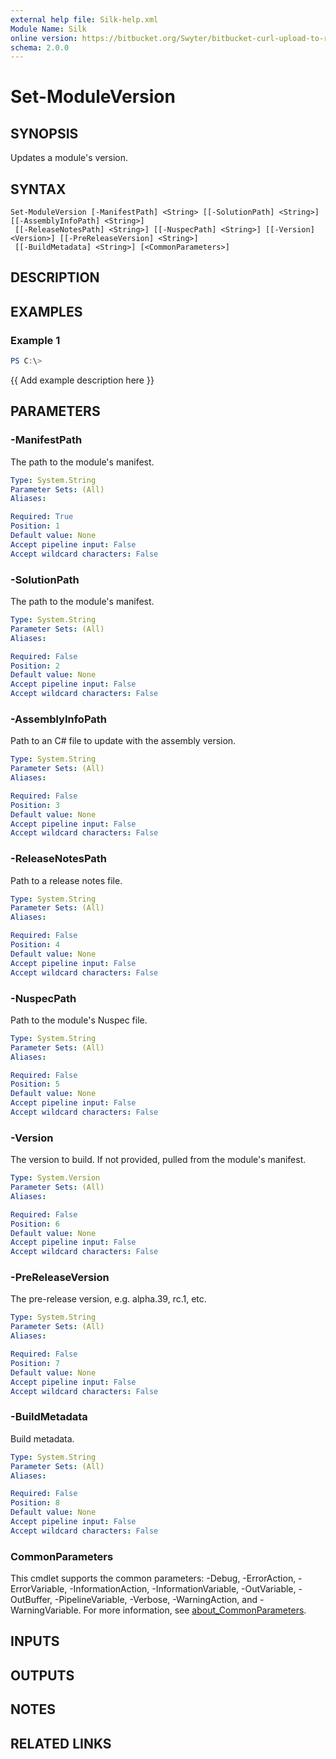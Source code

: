 ```yaml
---
external help file: Silk-help.xml
Module Name: Silk
online version: https://bitbucket.org/Swyter/bitbucket-curl-upload-to-repo-downloads
schema: 2.0.0
---
```


# Set-ModuleVersion

## SYNOPSIS
Updates a module's version.

## SYNTAX

```
Set-ModuleVersion [-ManifestPath] <String> [[-SolutionPath] <String>] [[-AssemblyInfoPath] <String>]
 [[-ReleaseNotesPath] <String>] [[-NuspecPath] <String>] [[-Version] <Version>] [[-PreReleaseVersion] <String>]
 [[-BuildMetadata] <String>] [<CommonParameters>]
```

## DESCRIPTION


## EXAMPLES

### Example 1
```powershell
PS C:\> 
```

{{ Add example description here }}

## PARAMETERS

### -ManifestPath
The path to the module's manifest.

```yaml
Type: System.String
Parameter Sets: (All)
Aliases:

Required: True
Position: 1
Default value: None
Accept pipeline input: False
Accept wildcard characters: False
```

### -SolutionPath
The path to the module's manifest.

```yaml
Type: System.String
Parameter Sets: (All)
Aliases:

Required: False
Position: 2
Default value: None
Accept pipeline input: False
Accept wildcard characters: False
```

### -AssemblyInfoPath
Path to an C# file to update with the assembly version.

```yaml
Type: System.String
Parameter Sets: (All)
Aliases:

Required: False
Position: 3
Default value: None
Accept pipeline input: False
Accept wildcard characters: False
```

### -ReleaseNotesPath
Path to a release notes file.

```yaml
Type: System.String
Parameter Sets: (All)
Aliases:

Required: False
Position: 4
Default value: None
Accept pipeline input: False
Accept wildcard characters: False
```

### -NuspecPath
Path to the module's Nuspec file.

```yaml
Type: System.String
Parameter Sets: (All)
Aliases:

Required: False
Position: 5
Default value: None
Accept pipeline input: False
Accept wildcard characters: False
```

### -Version
The version to build.
If not provided, pulled from the module's manifest.

```yaml
Type: System.Version
Parameter Sets: (All)
Aliases:

Required: False
Position: 6
Default value: None
Accept pipeline input: False
Accept wildcard characters: False
```

### -PreReleaseVersion
The pre-release version, e.g.
alpha.39, rc.1, etc.

```yaml
Type: System.String
Parameter Sets: (All)
Aliases:

Required: False
Position: 7
Default value: None
Accept pipeline input: False
Accept wildcard characters: False
```

### -BuildMetadata
Build metadata.

```yaml
Type: System.String
Parameter Sets: (All)
Aliases:

Required: False
Position: 8
Default value: None
Accept pipeline input: False
Accept wildcard characters: False
```

### CommonParameters
This cmdlet supports the common parameters: -Debug, -ErrorAction, -ErrorVariable, -InformationAction, -InformationVariable, -OutVariable, -OutBuffer, -PipelineVariable, -Verbose, -WarningAction, and -WarningVariable. For more information, see [about_CommonParameters](http://go.microsoft.com/fwlink/?LinkID=113216).

## INPUTS

## OUTPUTS

## NOTES

## RELATED LINKS

